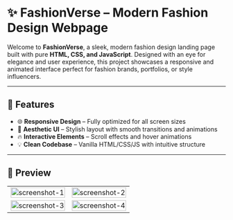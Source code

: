 # ✨ FashionVerse – Modern Fashion Design Webpage

Welcome to **FashionVerse**, a sleek, modern fashion design landing page built with pure **HTML, CSS, and JavaScript**. Designed with an eye for elegance and user experience, this project showcases a responsive and animated interface perfect for fashion brands, portfolios, or style influencers.

---

## 💎 Features

- 🌐 **Responsive Design** – Fully optimized for all screen sizes
- 🎨 **Aesthetic UI** – Stylish layout with smooth transitions and animations
- 🔥 **Interactive Elements** – Scroll effects and hover animations
- 💡 **Clean Codebase** – Vanilla HTML/CSS/JS with intuitive structure

---

## 📸 Preview

<table>
  <tr>
    <td><img src="https://github.com/user-attachments/assets/54509307-04fe-4d27-bc4a-fc8fb0b3e3ad" alt="screenshot-1" width="100%"/></td>
    <td><img src="https://github.com/user-attachments/assets/7874aa3e-2496-4b22-a351-72126819f1d8" alt="screenshot-2" width="100%"/></td>
  </tr>
  <tr>
    <td><img src="https://github.com/user-attachments/assets/2067a9fd-2992-480e-890c-fcd432d041b3" alt="screenshot-3" width="100%"/></td>
    <td><img src="https://github.com/user-attachments/assets/e1034c21-ba97-4d09-8755-0930896b09e0" alt="screenshot-4" width="100%"/></td>
  </tr>
</table>

